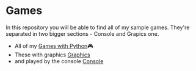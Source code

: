 # Games

In this repository you will be able to find all of my sample games. They're separated in two bigger sections - Console and Grapics one.

* All of my [Games with Python](https://github.com/sldimitrov/Projects/tree/main/GamesWithPython)🎮
* These with graphics [Graphics](https://github.com/sldimitrov/Projects/tree/main/GamesWithPython)
* and played by the console [Console](https://github.com/sldimitrov/Projects/tree/main/GamesWithPython)
